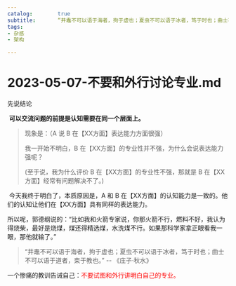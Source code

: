 ```yaml
---
catalog:		true
subtitle:		“井鼃不可以语于海者，拘于虚也；夏虫不可以语于冰者，笃于时也；曲士不可以语于道者，束于教也。” -- 《庄子·秋水》
tags:
- 杂感
- 架构

---
```



# 2023-05-07-不要和外行讨论专业.md

先说结论

​		**可以交流问题的前提是认知需要在同一个层面上。** 

> 现象是：（A 说 B 在【XX方面】表达能力方面很强）
>
> 我一开始不明白，B 在【XX方面】的专业性并不强，为什么会说表达能力强呢？
>
> (至于说，我为什么评价 B 在【XX方面】的专业性不强，那就是 B 在【XX方面】经常有问题解决不了。)

​		今天我终于明白了，本质原因是，A 和 B 在【XX方面】的认知能力是一致的。他们的认知让他们在【XX方面】具有同样的表达能力。

​		所以呢，郭德纲说的：“比如我和火箭专家说，你那火箭不行，燃料不好，我认为得烧柴，最好是烧煤，煤还得精选煤，水洗煤不行。如果那科学家拿正眼看我一眼，那他就输了。”

> “井鼃不可以语于海者，拘于虚也；夏虫不可以语于冰者，笃于时也；曲士不可以语于道者，束于教也。” -- 《庄子·秋水》

​		一个惨痛的教训告诫自己：<font color=red>不要试图和外行讲明白自己的专业。</font>



